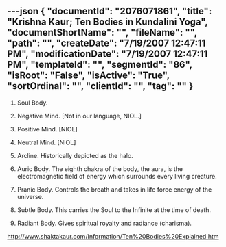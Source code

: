 ---json
{
  "documentId": "2076071861",
  "title": "Krishna Kaur; Ten Bodies in Kundalini Yoga",
  "documentShortName": "",
  "fileName": "",
  "path": "",
  "createDate": "7/19/2007 12:47:11 PM",
  "modificationDate": "7/19/2007 12:47:11 PM",
  "templateId": "",
  "segmentId": "86",
  "isRoot": "False",
  "isActive": "True",
  "sortOrdinal": "",
  "clientId": "",
  "tag": ""
}
---

1.
    Soul Body.

2.
    Negative Mind. [Not in our language, NIOL.]

3.
    Positive Mind. [NIOL]

4.
    Neutral Mind. [NIOL]

6.
    Arcline. Historically depicted as the halo.

7.
    Auric Body. The eighth chakra of the body, the aura, is the electromagnetic field of energy which surrounds every living creature.

8.
    Pranic Body. Controls the breath and takes in life force energy of the universe.

9.
    Subtle Body. This carries the Soul to the Infinite at the time of death.

10.
    Radiant Body. Gives spiritual royalty and radiance (charisma).

http://www.shaktakaur.com/Information/Ten%20Bodies%20Explained.htm
